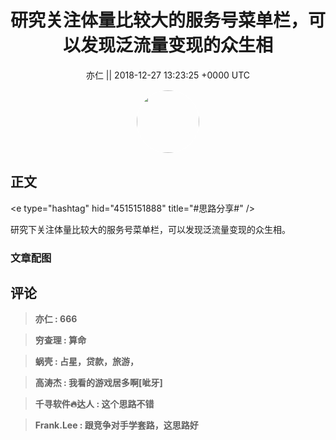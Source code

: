 <h1 align="center">研究关注体量比较大的服务号菜单栏，可以发现泛流量变现的众生相</h1>




<p align="center">
    <a>亦仁 || 2018-12-27 13:23:25 &#43;0000 UTC</a>
</p>

<div align="center">
    <img src="https://images.zsxq.com/Fn3NQqCN8nuGF86yZPXSbEsl0mb3?e=1590940799&amp;token=kIxbL07-8jAj8w1n4s9zv64FuZZNEATmlU_Vm6zD:pfbNc8W3hS0oYG_hyXXh_rHMHuc=" width="100" height="100" style="border:1px solid;border-radius:50%; color:#ffffff"/>
</div>




## 正文

<div>
&lt;e type=&#34;hashtag&#34; hid=&#34;4515151888&#34; title=&#34;#思路分享#&#34; /&gt; 

研究下关注体量比较大的服务号菜单栏，可以发现泛流量变现的众生相。
</div>

### 文章配图

<div class="image" align="center">

</div>


## 评论

<div align="left">
<div>

<blockquote >
<span> <strong>亦仁 : 666 </strong></span>
</blockquote>

<blockquote >
<span> <strong>穷查理 : 算命 </strong></span>
</blockquote>

<blockquote >
<span> <strong>蜗壳 : 占星，贷款，旅游， </strong></span>
</blockquote>

<blockquote >
<span> <strong>高涛杰 : 我看的游戏居多啊[呲牙] </strong></span>
</blockquote>

<blockquote >
<span> <strong>千寻软件🔥达人 : 这个思路不错 </strong></span>
</blockquote>

<blockquote >
<span> <strong>Frank.Lee : 跟竞争对手学套路，这思路好 </strong></span>
</blockquote>

</div>
</div>